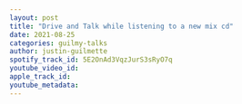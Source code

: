 ```yaml
---
layout: post
title: "Drive and Talk while listening to a new mix cd"
date: 2021-08-25
categories: guilmy-talks
author: justin-guilmette
spotify_track_id: 5E2OnAd3VqzJurS3sRyO7q
youtube_video_id: 
apple_track_id: 
youtube_metadata: 
---
```

